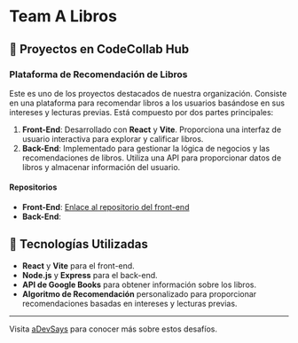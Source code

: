 # Team A Libros

## 🌟 Proyectos en CodeCollab Hub

### Plataforma de Recomendación de Libros

Este es uno de los proyectos destacados de nuestra organización. Consiste en una plataforma para recomendar libros a los usuarios basándose en sus intereses y lecturas previas. Está compuesto por dos partes principales:

1. **Front-End**: Desarrollado con **React** y **Vite**. Proporciona una interfaz de usuario interactiva para explorar y calificar libros.
2. **Back-End**: Implementado para gestionar la lógica de negocios y las recomendaciones de libros. Utiliza una API para proporcionar datos de libros y almacenar información del usuario.

#### Repositorios

- **Front-End**: [Enlace al repositorio del front-end](https://github.com/CodeCollab-Team-Projects/Front-Team-A-Libro)
- **Back-End**: 

## 🚀 Tecnologías Utilizadas

- **React** y **Vite** para el front-end.
- **Node.js** y **Express** para el back-end.
- **API de Google Books** para obtener información sobre los libros.
- **Algoritmo de Recomendación** personalizado para proporcionar recomendaciones basadas en intereses y lecturas previas.

---

Visita [aDevSays](https://www.youtube.com/@aDevSays569) para conocer más sobre estos desafíos.
